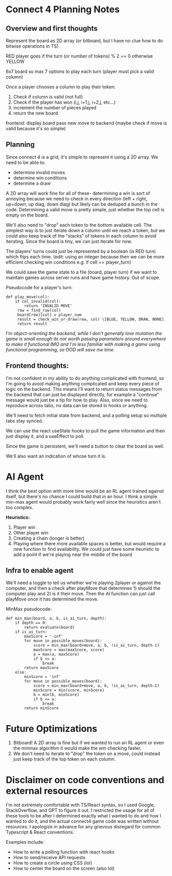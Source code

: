 # Connect 4 Planning Notes

## Overview and first thoughts
Represent the board as 2D array (or bitboard, but I have no clue how to do bitwise operations in TS)

RED player goes if the turn (or number of tokens) % 2 == 0
otherwise YELLOW 

6x7 board so max 7 options to play each turn (player must pick a valid column)

Once a player chooses a column to play their token:
1. Check if column is valid (not full)
2. Check if the player has won (i,j, i+1,j, i+2,j, etc...)
3. increment the number of pieces played
4. return the new board


frontend:
display board
pass new move to backend (maybe check if move is valid because it's so simple)

## Planning

Since connect 4 is a grid, it's simple to represent it using a 2D array. We need to be able to:
- determine invalid moves
- determine win conditions
- determine a draw

A 2D array will work fine for all of these- determining a win is sort of annoying because we need to check in every direction (left + right, up+down, up diag, down diag) but likely can be deduped a bunch in the code. Determining a valid move is pretty simple, just whether the top cell is empty on the board.

We'll also need to "drop" each token to the bottom available cell. The simplest way is to just iterate down a column until we reach a token, but we could also keep track of the "stacks" of tokens in each column to avoid iterating. Since the board is tiny, we can just iterate for now.

The players' turns could just be represented by a boolean (is RED turn) which flips each time. (edit: using an integer because then we can be more efficient checking win conditions e.g. if cell == player_turn)

We could save the game state to a file (board, player turn) if we want to maintain games across server runs and have game history. Out of scope.

Pseudocode for a player's turn: 
```
def play_move(col):
	if col_invalid(col):
		return 'INVALID MOVE'
	 row = find_row(col)
	 board[row][col] = player_num
	 result = check_win_or_draw(row, col) \[BLUE, YELLOW, DRAW, NONE]
	 return result
```

*I'm object-orienting the backend, while I don't generally love mutation the game is small enough its not worth passing parameters around everywhere to make it functional IMO and I'm less familiar with making a game using functional programming, so OOD will save me time.*

## Frontend thoughts:
I'm not confident in my ability to do anything complicated with frontend, so I'm going to avoid making anything complicated and keep every piece of logic on the backend. This means I'll want to return status messages from the backend that can just be displayed directly, for example a "continue" message would just be a tip for how to play. Also, since we need to reproduce across tabs, no data can be stored in hooks or anything.

We'll need to fetch initial state from backend, and a polling setup so multiple tabs stay synced.

We can use the react useState hooks to pull the game information and then just display it, and a useEffect to poll.

Since the game is persistent, we'll need a button to clear the board as well.

We'll also want an indication of whose turn it is.

# AI Agent
I think the best option with more time would be an RL agent trained against itself, but there's no chance I could build that in an hour. I think a simple min-max agent would probably work fairly well since the heuristics aren't too complex. 

**Heuristics:**
1. Player win
2. Other player win
3. Creating a chain (longer is better) 
4. Playing where there more available spaces is better, but would require a new function to find availability. We could just have some heuristic to add a point if we're playing near the middle of the board

## Infra to enable agent
We'll need a toggle to tell us whether we're playing 2player or against the computer, and then a check after playMove that determines 1) should the computer play and 2) is it their move. Then the AI function can just call playMove once it has determined the move.

MinMax pseudocode:
```
def min_max(board, a, b, is_ai_turn, depth):
	if depth == 0:
		return evaluate(board)
	if is_ai_turn:
		maxScore = '-inf'
		for move in possible_moves(board):
			score = min_max(board+move, a, b, !is_ai_turn, depth-1)
			maxScore = max(maxScore, score)
			a = max(a, maxScore)
			if b <= a:
				break
		return maxScore
	else:
		minScore = 'inf'
		for move in possible_moves(board):
			score = min_max(board+move, a, b, !is_ai_turn, depth-1)
			minScore = min(score, minScore)
			b = min(b, minScore)
			if b <= a:
				break
		return minScore
```
# Future Optimizations
1. Bitboard! A 2D array is fine but if we wanted to run an RL agent or even the minmax algorithm it would make the win checking faster.
2. We don't need to iterate to "drop" the token on a move, could instead just keep track of the top token on each column.

# Disclaimer on code conventions and external resources
I'm not extremely comfortable with TS/React syntax, so I used Google, StackOverflow, and GPT to figure it out. I restricted the usage for all of these tools to be after I determined exactly what I wanted to do and how I wanted to do it, and the actual connect4 game code was written without resources. I apologize in advance for any grievous disregard for common Typescript & React conventions.

Examples include:
- How to write a polling function with react hooks
- How to send/receive API requests
- How to create a circle using CSS (lol)
- How to center the board on the screen (also lol)